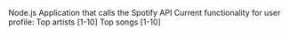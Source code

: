Node.js Application that calls the Spotify API 
Current functionality for user profile:
Top artists [1-10]
Top songs [1-10]